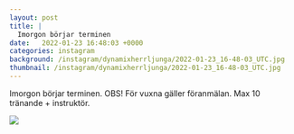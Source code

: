 ```yaml
---
layout: post
title: |
  Imorgon börjar terminen
date:   2022-01-23 16:48:03 +0000
categories: instagram
background: /instagram/dynamixherrljunga/2022-01-23_16-48-03_UTC.jpg
thumbnail: /instagram/dynamixherrljunga/2022-01-23_16-48-03_UTC.jpg
---
```

Imorgon börjar terminen. OBS! För vuxna gäller föranmälan. Max 10 tränande + instruktör.



<img src='/www-dynamix-herrljunga/instagram/dynamixherrljunga/2022-01-23_16-48-03_UTC.jpg' class='img-fluid' />

